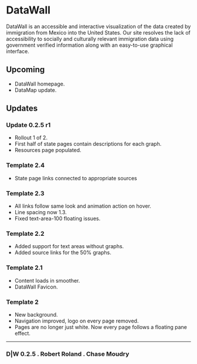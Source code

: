 # DataWall
DataWall is an accessible and interactive visualization of the data created by immigration from Mexico into the United States. Our site resolves the lack of accessibility to socially and culturally relevant immigration data using government verified information along with an easy-to-use graphical interface.

## Upcoming
- DataWall homepage.
- DataMap update.

## Updates
### Update 0.2.5 r1
- Rollout 1 of 2.
- First half of state pages contain descriptions for each graph.
- Resources page populated.
### Template 2.4
- State page links connected to appropriate sources
### Template 2.3
- All links follow same look and animation action on hover.
- Line spacing now 1.3.
- Fixed text-area-100 floating issues.
### Template 2.2
- Added support for text areas without graphs.
- Added source links for the 50% graphs.
### Template 2.1
- Content loads in smoother.
- DataWall Favicon.
### Template 2
- New background.
- Navigation improved, logo on every page removed.
- Pages are no longer just white. Now every page follows a floating pane effect.

-----------------
### D|W 0.2.5 . Robert Roland . Chase Moudry
